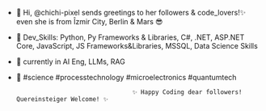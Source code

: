 - 👋 Hi, @chichi-pixel sends greetings to her followers & code_lovers!✨ even she is from Îzmir City, Berlin & Mars 😎

- 👀 Dev_Skills: Python, Py Frameworks & Libraries, C#, .NET, ASP.NET Core, JavaScript, JS Frameworks&Libraries, MSSQL, Data Science Skills 
- 🌱 currently in AI Eng, LLMs, RAG 
- 🌱 #science #processtechnology #microelectronics #quantumtech

                                      ✨ Happy Coding dear followers! Quereinsteiger Welcome! ✨

<!---
chichi-pixel/chichi-pixel is a ✨ special ✨ repository because its `README.md` (this file) appears on your GitHub profile.
You can click the Preview link to take a look at your changes.
--->
